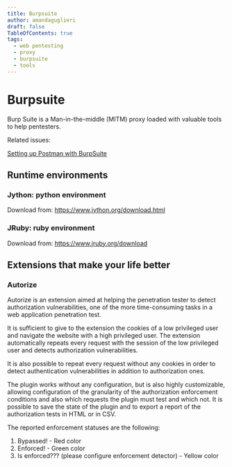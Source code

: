 ```yaml
---
title: Burpsuite
author: amandaguglieri
draft: false
TableOfContents: true
tags:
  - web pentesting
  - proxy
  - burpsuite
  - tools
---
```


# Burpsuite

Burp Suite is a Man-in-the-middle (MITM) proxy loaded with valuable tools to help pentesters.

Related issues:

[Setting up Postman with BurpSuite](proxies.md)



## Runtime environments

### Jython: python environment

Download from: https://www.jython.org/download.html


###  JRuby: ruby environment

Download from:  https://www.jruby.org/download

## Extensions that make your life better


### Autorize 

Autorize is an extension aimed at helping the penetration tester to detect authorization vulnerabilities, one of the more time-consuming tasks in a web application penetration test.

It is sufficient to give to the extension the cookies of a low privileged user and navigate the website with a high privileged user. The extension automatically repeats every request with the session of the low privileged user and detects authorization vulnerabilities.

It is also possible to repeat every request without any cookies in order to detect authentication vulnerabilities in addition to authorization ones.

The plugin works without any configuration, but is also highly customizable, allowing configuration of the granularity of the authorization enforcement conditions and also which requests the plugin must test and which not. It is possible to save the state of the plugin and to export a report of the authorization tests in HTML or in CSV.

The reported enforcement statuses are the following:

1.  Bypassed! - Red color
2.  Enforced! - Green color
3.  Is enforced??? (please configure enforcement detector) - Yellow color

